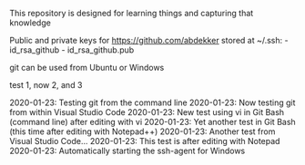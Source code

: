 This repository is designed for learning things and capturing that knowledge

Public and private keys for https://github.com/abdekker stored at ~/.ssh:
    - id_rsa_github
    - id_rsa_github.pub
	
git can be used from Ubuntu or Windows

test 1, now 2, and 3

2020-01-23: Testing git from the command line
2020-01-23: Now testing git from within Visual Studio Code
2020-01-23: New test using vi in Git Bash (command line) after editing with vi
2020-01-23: Yet another test in Git Bash (this time after editing with Notepad++)
2020-01-23: Another test from Visual Studio Code...
2020-01-23: This test is after editing with Notepad
2020-01-23: Automatically starting the ssh-agent for Windows
